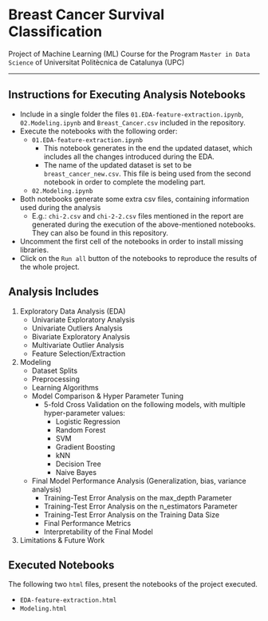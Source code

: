 # Breast Cancer Survival Classification
Project of Machine Learning (ML) Course for the Program `Master in Data Science` of Universitat Politècnica de Catalunya (UPC)
***
## Instructions for Executing Analysis Notebooks

* Include in a single folder the files `01.EDA-feature-extraction.ipynb`, `02.Modeling.ipynb` and `Breast_Cancer.csv` included in the repository.
* Execute the notebooks with the following order:
	* `01.EDA-feature-extraction.ipynb`
		* This notebook generates in the end the updated dataset, which includes all the changes introduced during the EDA.
		* The name of the updated dataset is set to be `breast_cancer_new.csv`. This file is being used from the second notebook in order to complete the modeling part.
	* `02.Modeling.ipynb`
* Both notebooks generate some extra csv files, containing information used during the analysis
	* E.g.: `chi-2.csv` and `chi-2-2.csv` files mentioned in the report are generated during the execution of the above-mentioned notebooks. They can also be found in this repository.
* Uncomment the first cell of the notebooks in order to install missing libraries.
* Click on the `Run all` button of the notebooks to reproduce the results of the whole project.

## Analysis Includes
1. Exploratory Data Analysis (EDA)
    * Univariate Exploratory Analysis
    * Univariate Outliers Analysis
    * Bivariate Exploratory Analysis
    * Multivariate Outlier Analysis
    * Feature Selection/Extraction
2. Modeling
    * Dataset Splits
    * Preprocessing
    * Learning Algorithms
    * Model Comparison & Hyper Parameter Tuning
    	* 5-fold Cross Validation on the following models, with multiple hyper-parameter values:
     		* Logistic Regression
       		* Random Forest
       		* SVM
       		* Gradient Boosting
       		* kNN
       		* Decision Tree
       		* Naive Bayes
    * Final Model Performance Analysis (Generalization, bias, variance analysis)
        * Training-Test Error Analysis on the max_depth Parameter
        * Training-Test Error Analysis on the n_estimators Parameter
        * Training-Test Error Analysis on the Training Data Size
        * Final Performance Metrics
        * Interpretability of the Final Model
3. Limitations & Future Work

## Executed Notebooks
The following two `html` files, present the notebooks of the project executed.
* `EDA-feature-extraction.html`
* `Modeling.html`
